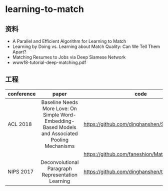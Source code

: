 # learning-to-match

## 资料
* A Parallel and Efficient Algorithm for Learning to Match
* Learning by Doing vs. Learning about Match Quality: Can We Tell Them Apart?
* Matching Resumes to Jobs via Deep Siamese Network
* www18-tutorial-deep-matching.pdf

## 工程
| conference | paper | code | 
| - | :-: | - | 
|ACL 2018|Baseline Needs More Love: On Simple Word-Embedding-Based Models and Associated Pooling Mechanisms|https://github.com/dinghanshen/SWEM|
|||https://github.com/faneshion/MatchZoo|
|NIPS 2017|Deconvolutional Paragraph Representation Learning|https://github.com/dinghanshen/textCNN_public|

